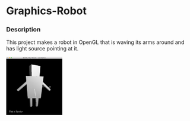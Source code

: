 # Graphics-Robot

### Description

This project makes a robot in OpenGL that is waving its arms around and has light source pointing at it. 



<img src="image.png" width="30%" height="30%">
